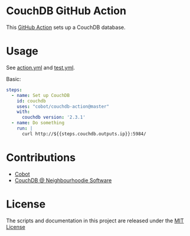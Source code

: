 # CouchDB GitHub Action

This [GitHub Action](https://github.com/features/actions) sets up a CouchDB database.

# Usage

See [action.yml](action.yml) and [test.yml](.github/workflows/test.yml).

Basic:
```yaml
steps:
  - name: Set up CouchDB
    id: couchdb
    uses: "cobot/couchdb-action@master"
    with:
      couchdb version: '2.3.1'
  - name: Do something
    run: |
      curl http://${{steps.couchdb.outputs.ip}}:5984/

```

# Contributions

- [Cobot](https://www.cobot.me)
- [CouchDB @ Neighbourhoodie Software](https://neighbourhood.ie/couchdb-support/)

# License

The scripts and documentation in this project are released under the [MIT License](LICENSE)
